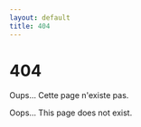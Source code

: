 ```yaml
---
layout: default
title: 404
---
```


<div class="post">
	<h1 class="pageTitle">404</h1>
	<p class="intro">Oups… Cette page n'existe pas.</p>
	<p class="intro">Oops… This page does not exist.</p>
</div>
